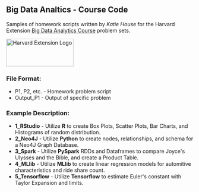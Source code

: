 ## Big Data Analtics - Course Code
Samples of homework scripts written by *Katie House* for the Harvard Extension [Big Data Analytics Course](https://www.extension.harvard.edu/academics/courses/big-data-analytics/15499) problem sets.

<img src="https://www.extension.harvard.edu/sites/extension.harvard.edu/themes/extension/logo.png" alt="Harvard Extension Logo" height="74" width="181"/>

### File Format:
* P1, P2, etc. - Homework problem script
* Output_P1 - Output of specific problem

### Example Description:
* **1_RStudio** - Utilize **R** to create Box Plots, Scatter Plots, Bar Charts, and Histograms of random distribution. 
* **2_Neo4J** - Utilize **Python** to create nodes, relationships, and schema for a Neo4J Graph Database.
* **3_Spark** - Utilize **PySpark** RDDs and Dataframes to compare Joyce's Ulysses and the Bible, and create a Product Table.
* **4_MLlib** - Utilize **MLlib** to create linear regression models for automitive characteristics and ride share count.
* **5_Tensorflow** - Utilize **Tensorflow** to estimate Euler's constant with Taylor Expansion and limits. 
